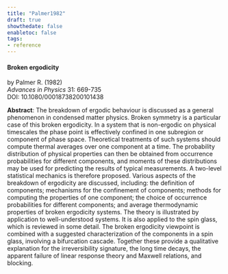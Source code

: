 ```yaml
---
title: "Palmer1982"
draft: true
showthedate: false
enabletoc: false
tags:
- reference
---
```


#### **Broken ergodicity**     
by Palmer R. (1982)         
*Advances in Physics* 31: 669-735       
DOI: 10.1080/00018738200101438     

**Abstract**:  The breakdown of ergodic behaviour is discussed as a general phenomenon in condensed matter physics. Broken symmetry is a particular case of this broken ergodicity. In a system that is non-ergodic on physical timescales the phase point is effectively confined in one subregion or component of phase space. Theoretical treatments of such systems should compute thermal averages over one component at a time. The probability distribution of physical properties can then be obtained from occurrence probabilities for different components, and moments of these distributions may be used for predicting the results of typical measurements. A two-level statistical mechanics is therefore proposed. Various aspects of the breakdown of ergodicity are discussed, including: the definition of components; mechanisms for the confinement of components; methods for computing the properties of one component; the choice of occurrence probabilities for different components; and average thermodynamic properties of broken ergodicity systems. The theory is illustrated by application to well-understood systems. It is also applied to the spin glass, which is reviewed in some detail. The broken ergodicity viewpoint is combined with a suggested characterization of the components in a spin glass, involving a bifurcation cascade. Together these provide a qualitative explanation for the irreversibility signature, the long time decays, the apparent failure of linear response theory and Maxwell relations, and blocking.


